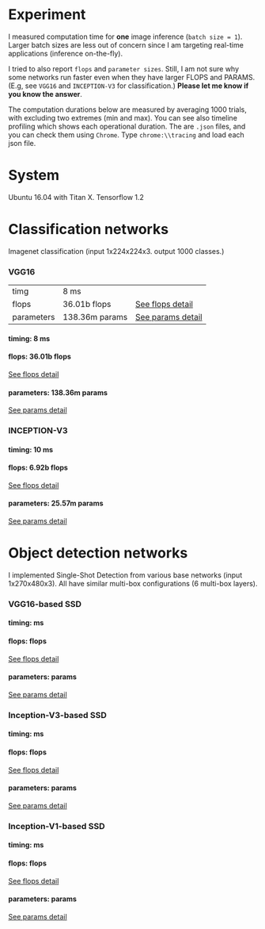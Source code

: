 # Experiment

I measured computation time for **one** image inference (`batch size = 1`). Larger batch sizes are less out of concern since I am targeting real-time applications (inference on-the-fly).

I tried to also report `flops` and `parameter sizes`. Still, I am not sure why some networks run faster even when they have larger FLOPS and PARAMS. (E.g, see `VGG16` and `INCEPTION-V3` for classification.) **Please let me know if you know the answer**.

The computation durations below are measured by averaging 1000 trials, with excluding two extremes (min and max). You can see also timeline profiling which shows each operational duration. The are `.json` files, and you can check them using `Chrome`. Type `chrome:\\tracing` and load each json file.


# System

Ubuntu 16.04 with Titan X. Tensorflow 1.2

# Classification networks 

Imagenet classification (input 1x224x224x3. output 1000 classes.)

### VGG16

| | | |
| ------------- |-------------| -----|
| timg      | 8 ms      |   |
| flops      | 36.01b flops      | [See flops detail](vgg16_flops_detail.md) |
| parameters | 138.36m params      |   [See params detail](vgg16_params_detail.md) |

#### timing: 8 ms

#### flops: 36.01b flops
[See flops detail](vgg16_flops_detail.md)

#### parameters: 138.36m params
[See params detail](vgg16_params_detail.md)

### INCEPTION-V3

#### timing: 10 ms

#### flops: 6.92b flops
[See flops detail](incep1_flops_detail.md)

#### parameters: 25.57m params
[See params detail](incep1_params_detail.md)

# Object detection networks 

I implemented Single-Shot Detection from various base networks (input 1x270x480x3). All have similar multi-box configurations (6 multi-box layers).

### VGG16-based SSD

#### timing:  ms

#### flops:  flops
[See flops detail]()

#### parameters:  params
[See params detail]()

### Inception-V3-based SSD

#### timing:  ms

#### flops:  flops
[See flops detail]()

#### parameters:  params
[See params detail]()


### Inception-V1-based SSD

#### timing:  ms

#### flops:  flops
[See flops detail]()

#### parameters:  params
[See params detail]()

